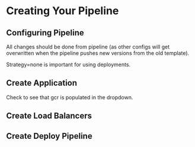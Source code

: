 # Creating Your Pipeline

## Configuring Pipeline
All changes should be done from pipeline (as other configs will get overwritten when the pipeline pushes new versions from the old template).

Strategy=none is important for using deployments.  

## Create Application
Check to see that gcr is populated in the dropdown. 

## Create Load Balancers

## Create Deploy Pipeline

